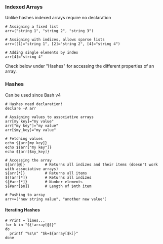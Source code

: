 ### Indexed Arrays

Unlike hashes indexed arrays require no declaration

    # Assigning a fixed list
    arr=("string 1", "string 2", "string 3")

    # Assigning with indizes, allows sparse lists
    arr=([1]="string 1", [2]="string 2", [4]="string 4")

    # Adding single elements by index
    arr[4]="string 4"

Check below under "Hashes" for accessing the different properties of an
array.

### Hashes

Can be used since Bash v4

    # Hashes need declaration!
    declare -A arr

    # Assigning values to associative arrays
    arr[my key]="my value"
    arr["my key"]="my value"
    arr[$my_key]="my value"

    # Fetching values
    echo ${arr[my key]}
    echo ${arr["my key"]}
    echo ${arr[$my_key]}

    # Accessing the array
    ${arr[@]}         # Returns all indizes and their items (doesn't work with associative arrays)
    ${arr[*]}         # Returns all items
    ${!arr[*]}        # Returns all indizes
    ${#arr[*]}        # Number elements
    ${#arr[$n]}       # Length of $nth item

    # Pushing to array
    arr+=("new string value", "another new value")

#### Iterating Hashes

    # Print = lines...
    for k in "${!array[@]}"
    do
      printf "%s\n" "$k=${array[$k]}"
    done
